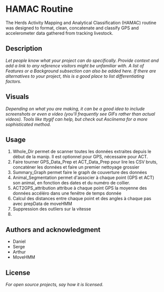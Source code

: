 # HAMAC Routine
The Herds Activity Mapping and Analytical Classification (HAMAC) routine was designed to format, clean, concatenate and classify GPS and accelerometer data gathered from tracking livestock.

## Description
_Let people know what your project can do specifically. Provide context and add a link to any reference visitors might be unfamiliar with. A list of Features or a Background subsection can also be added here. If there are alternatives to your project, this is a good place to list differentiating factors._

## Visuals
_Depending on what you are making, it can be a good idea to include screenshots or even a video (you'll frequently see GIFs rather than actual videos). Tools like ttygif can help, but check out Asciinema for a more sophisticated method._

## Usage
1. Whole_Dir permet de scanner toutes les données extraites depuis le début de la manip. Il est optionnel pour GPS, nécessaire pour ACT.
2. Faire tourner GPS_Data_Prep et ACT_Data_Prep pour lire les CSV bruts, concaténer les données et faire un premier nettoyage grossier
3. Summary_Graph permet faire le graph de couverture des données
4. Animal_Segmentation permet d'associer à chaque point (GPS et ACT) son animal, en fonction des dates et du numéro de collier.
5. ACT2GPS_attribution attribue à chaque point GPS la moyenne des données accéléro dans une fenêtre de temps donnée
6. Calcul des distances entre chaque point et des angles à chaque pas avec prepData de moveHMM
7. Suppression des outliers sur la vitesse
8.

## Authors and acknowledgment
- Daniel
- Serge
- Arthur
- MoveHMM

## License
_For open source projects, say how it is licensed._
